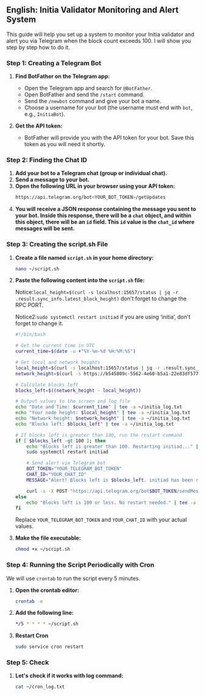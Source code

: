 ## English: Initia Validator Monitoring and Alert System

This guide will help you set up a system to monitor your Initia validator and alert you via Telegram when the block count exceeds 100. I will show you step by step how to do it.

### Step 1: Creating a Telegram Bot

1. **Find BotFather on the Telegram app:**
   - Open the Telegram app and search for `@BotFather`.
   - Open BotFather and send the `/start` command.
   - Send the `/newbot` command and give your bot a name.
   - Choose a username for your bot (the username must end with `bot`, e.g., `InitiaBot`).

2. **Get the API token:**
   - BotFather will provide you with the API token for your bot. Save this token as you will need it shortly.

### Step 2: Finding the Chat ID

1. **Add your bot to a Telegram chat (group or individual chat).**
2. **Send a message to your bot.**
3. **Open the following URL in your browser using your API token:**
   ```bash
   https://api.telegram.org/bot<YOUR_BOT_TOKEN>/getUpdates
   ```
4. **You will receive a JSON response containing the message you sent to your bot. Inside this response, there will be a `chat` object, and within this object, there will be an `id` field. This `id` value is the `chat_id` where messages will be sent.**

### Step 3: Creating the script.sh File

1. **Create a file named `script.sh` in your home directory:**

    ```bash
    nano ~/script.sh
    ```

2. **Paste the following content into the `script.sh` file:**

   Notice:`local_height=$(curl -s localhost:15657/status | jq -r .result.sync_info.latest_block_height)` don't forget to change the RPC PORT.

   Notice2:`sudo systemctl restart initiad` if you are using ‘initia’, don't forget to change it.
   
    ```bash
    #!/bin/bash

    # Get the current time in UTC
    current_time=$(date -u +"%Y-%m-%d %H:%M:%S")

    # Get local and network heights
    local_height=$(curl -s localhost:15657/status | jq -r .result.sync_info.latest_block_height)
    network_height=$(curl -s https://b545809c-5562-4e60-b5a1-22e83df57748.initiation-1.mesa-rpc.ue1-prod.newmetric.xyz/status | jq -r .result.sync_info.latest_block_height)

    # Calculate blocks left
    blocks_left=$((network_height - local_height))

    # Output values to the screen and log file
    echo "Date and Time: $current_time" | tee -a ~/initia_log.txt
    echo "Your node height: $local_height" | tee -a ~/initia_log.txt
    echo "Network height: $network_height" | tee -a ~/initia_log.txt
    echo "Blocks left: $blocks_left" | tee -a ~/initia_log.txt

    # If blocks left is greater than 100, run the restart command
    if [ $blocks_left -gt 100 ]; then
        echo "Blocks left is greater than 100. Restarting initiad..." | tee -a ~/initia_log.txt
        sudo systemctl restart initiad

        # Send alert via Telegram bot
        BOT_TOKEN="YOUR_TELEGRAM_BOT_TOKEN"
        CHAT_ID="YOUR_CHAT_ID"
        MESSAGE="Alert! Blocks left is $blocks_left. initiad has been restarted."

        curl -s -X POST "https://api.telegram.org/bot$BOT_TOKEN/sendMessage" -d chat_id="$CHAT_ID" -d text="$MESSAGE" > /dev/null
    else
        echo "Blocks left is 100 or less. No restart needed." | tee -a ~/initia_log.txt
    fi
    ```

    Replace `YOUR_TELEGRAM_BOT_TOKEN` and `YOUR_CHAT_ID` with your actual values.

4. **Make the file executable:**

    ```bash
    chmod +x ~/script.sh
    ```

### Step 4: Running the Script Periodically with Cron

We will use `crontab` to run the script every 5 minutes.

1. **Open the crontab editor:**

    ```bash
    crontab -e
    ```

2. **Add the following line:**

    ```bash
    */5 * * * * ~/script.sh
    ```

3. **Restart Cron**

    ```bash
    sudo service cron restart
    ```

### Step 5: Check

1. **Let's check if it works with log command:**

    ```bash
    cat ~/cron_log.txt
    ```
